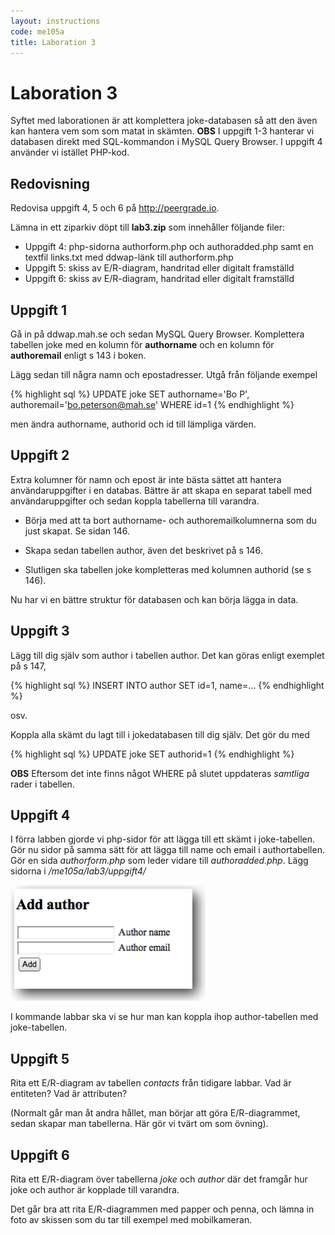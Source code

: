 ```yaml
---
layout: instructions
code: me105a
title: Laboration 3
---
```


# Laboration 3

Syftet med laborationen är att komplettera joke-databasen så att den även kan hantera vem som som matat in skämten. **OBS** I uppgift 1-3 hanterar vi databasen direkt med SQL-kommandon i MySQL Query Browser. I uppgift 4 använder vi istället PHP-kod.

## Redovisning

Redovisa uppgift 4, 5 och 6 på <http://peergrade.io>.

Lämna in ett ziparkiv döpt till **lab3.zip** som innehåller följande filer:

- Uppgift 4: php-sidorna authorform.php och authoradded.php samt en textfil links.txt med ddwap-länk till authorform.php
- Uppgift 5: skiss av E/R-diagram, handritad eller digitalt framställd
- Uppgift 6: skiss av E/R-diagram, handritad eller digitalt framställd


## Uppgift 1

Gå in på ddwap.mah.se och sedan MySQL Query Browser. Komplettera tabellen joke med en kolumn för **authorname** och en kolumn för **authoremail** enligt s 143 i boken. 

Lägg sedan till några namn och epostadresser. Utgå från följande exempel

{% highlight sql %}
UPDATE joke SET authorname='Bo P', 
authoremail='bo.peterson@mah.se' WHERE id=1
{% endhighlight %}

men ändra authorname, authorid och id till lämpliga värden.

## Uppgift 2

Extra kolumner för namn och epost är inte bästa sättet att hantera användaruppgifter i en databas. Bättre är att skapa en separat tabell med användaruppgifter och sedan koppla tabellerna till varandra. 

- Börja med att ta bort authorname- och authoremailkolumnerna som du just skapat. Se sidan 146. 

- Skapa sedan tabellen author, även det beskrivet på s 146. 

- Slutligen ska tabellen joke kompletteras med kolumnen authorid (se s 146). 

Nu har vi en bättre struktur för databasen och kan börja lägga in data. 

## Uppgift 3

Lägg till dig själv som author i tabellen author. Det kan göras enligt exemplet på s 147, 

{% highlight sql %}
INSERT INTO author SET 
  id=1,
  name=...
{% endhighlight %}

osv. 

Koppla alla skämt du lagt till i jokedatabasen till dig själv. Det gör du med

{% highlight sql %}
UPDATE joke SET authorid=1
{% endhighlight %}

**OBS** Eftersom det inte finns något WHERE på slutet uppdateras *samtliga* rader i tabellen. 

## Uppgift 4

I förra labben gjorde vi php-sidor för att lägga till ett skämt i joke-tabellen. Gör nu sidor på samma sätt för att lägga till name och email i authortabellen. Gör en sida *authorform.php* som leder vidare till *authoradded.php*. Lägg sidorna i */me105a/lab3/uppgift4/*

![](im3/add.png)

I kommande labbar ska vi se hur man kan koppla ihop author-tabellen med joke-tabellen. 

## Uppgift 5

Rita ett E/R-diagram av tabellen *contacts* från tidigare labbar. Vad är entiteten? Vad är attributen?

(Normalt går man åt andra hållet, man börjar att göra E/R-diagrammet, sedan skapar man tabellerna. Här gör vi tvärt om som övning).


## Uppgift 6

Rita ett E/R-diagram över tabellerna *joke* och *author* där det framgår hur joke och author är kopplade till varandra. 

Det går bra att rita E/R-diagrammen med papper och penna, och lämna in foto av skissen som du tar till exempel med mobilkameran. 


